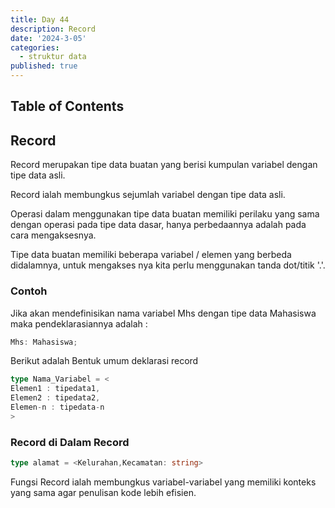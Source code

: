 ```yaml
---
title: Day 44
description: Record
date: '2024-3-05'
categories:
  - struktur data
published: true
---
```


## Table of Contents

## Record

Record merupakan tipe data buatan yang berisi kumpulan variabel dengan tipe data asli.

Record ialah membungkus sejumlah variabel dengan tipe data asli.

Operasi dalam menggunakan tipe data buatan memiliki perilaku yang sama dengan operasi pada tipe data dasar, hanya perbedaannya adalah pada cara mengaksesnya.

Tipe data buatan memiliki beberapa variabel / elemen yang berbeda didalamnya, untuk mengakses nya kita perlu menggunakan tanda dot/titik '.'.

### Contoh

Jika akan mendefinisikan nama variabel Mhs dengan tipe data Mahasiswa maka pendeklarasiannya adalah :

```ts
Mhs: Mahasiswa;
```

Berikut adalah Bentuk umum deklarasi record

```ts
type Nama_Variabel = <
Elemen1 : tipedata1,
Elemen2 : tipedata2,
Elemen-n : tipedata-n
>
```

### Record di Dalam Record

```ts
type alamat = <Kelurahan,Kecamatan: string>
```

Fungsi Record ialah membungkus variabel-variabel yang
memiliki konteks yang sama agar penulisan kode lebih
efisien.
